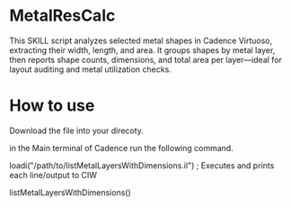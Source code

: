 # MetalResCalc
This SKILL script analyzes selected metal shapes in Cadence Virtuoso, extracting their width, length, and area. It groups shapes by metal layer, then reports shape counts, dimensions, and total area per layer—ideal for layout auditing and metal utilization checks.


# How to use

Download the file into your direcoty.


in the Main terminal of Cadence run the following command.

loadi("/path/to/listMetalLayersWithDimensions.il")   ; Executes and prints each line/output to CIW

listMetalLayersWithDimensions()
